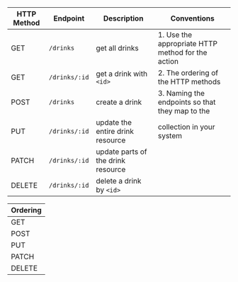 | HTTP Method | Endpoint         |Description                            | Conventions                                      |
|-------------|------------------|---------------------------------------|---------------------------------------------------
| GET         | `/drinks`          |get all drinks                         |1. Use the appropriate HTTP method for the action |
| GET         | `/drinks/:id`      |get a drink with `<id>`                |2. The ordering of the HTTP methods               |
| POST        | `/drinks`          |create a drink                         |3. Naming the endpoints so that they map to the   |
| PUT         | `/drinks/:id`      |update the entire drink resource       | collection in your system                        |
| PATCH       | `/drinks/:id`      |update parts of the drink resource     |
| DELETE      | `/drinks/:id`      |delete a drink by `<id>`               |

| Ordering     |
|--------------|
| GET          |
| POST         |
| PUT          |
| PATCH        |
| DELETE       |
